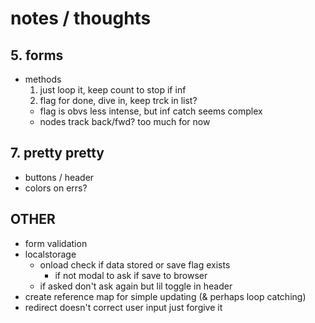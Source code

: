 # notes / thoughts

<!-- ## 2. the grid

- table vs divs. table makes sense
- inner work can be manipulated inputs vs display
- helper AA -->

<!-- ## 3. enter data

- access?
  - inputs always present? surely too much
  - separate input like sheets
  - onclick switch
- data matrix, start data, but hold forms as well complex object
- lost on refresh, but we could keep tbh -->

## 5. forms

- methods
  1. just loop it, keep count to stop if inf
  2. flag for done, dive in, keep trck in list?
  - flag is obvs less intense, but inf catch seems complex
  - nodes track back/fwd? too much for now

## 7. pretty pretty

- buttons / header
- colors on errs?

## OTHER

- form validation
- localstorage
  - onload check if data stored or save flag exists
    - if not modal to ask if save to browser
  - if asked don't ask again but lil toggle in header
- create reference map for simple updating (& perhaps loop catching)
- redirect doesn't correct user input just forgive it
